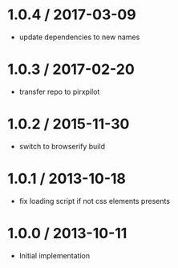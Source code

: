 
1.0.4 / 2017-03-09
==================

 * update dependencies to new names

1.0.3 / 2017-02-20
==================

 * transfer repo to pirxpilot

1.0.2 / 2015-11-30
==================

 * switch to browserify build

1.0.1 / 2013-10-18 
==================

 * fix loading script if not css elements presents

1.0.0 / 2013-10-11 
==================

 * Initial implementation
